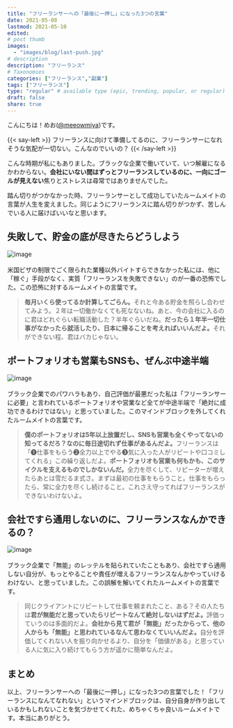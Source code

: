 ```yaml
---
title: "フリーランサーへの「最後に一押し」になった3つの言葉"
date: 2021-05-08
lastmod: 2021-05-10
edited: 
# post thumb
images:
  - "images/blog/last-push.jpg"
# description
description: "フリーランス"
# Taxonomies
categories: ["フリーランス","副業"]
tags: ["フリーランス"]
type: "regular" # available type (epic, trending, popular, or regular)
draft: false
share: true
---
```


こんにちは！めお(<u><a href="https://twitter.com/meeowmiya">@meeowmiya</a></u>)です。

{{< say-left >}}
フリーランスに向けて準備してるのに、フリーランサーになれそうな気配が一切ない。こんなのでいいの？
{{< /say-left >}}

こんな時期が私にもありました。ブラックな企業で働いていて、いつ解雇になるかわからない。<span class="keiko-red">**会社にいない間はずっとフリーランスしているのに、一向にゴールが見えない**</span>焦りとストレスは尋常ではありませんでした。

踏ん切りがつかなかった時、フリーランサーとして成功していたルームメイトの言葉が人生を変えました。同じようにフリーランスに踏ん切りがつかず、苦しんでいる人に届けばいいなと思います。

## 失敗して、貯金の底が尽きたらどうしよう
![image](../../images/undraw/undraw_savings.svg)<br><br>
米国ビザの制限でごく限られた業種以外バイトすらできなかった私には、他に「稼ぐ」手段がなく、実質「フリーランスを失敗できない」のが一番の恐怖でした。この恐怖に対するルームメイトの言葉です。

> <span class="keiko-red">**毎月いくら使ってるか計算してごらん。**</span>それと今ある貯金を照らし合わせてみよう。２年は一切働かなくても死なないね。あと、今の会社に入るのに君はどれぐらい転職活動した？半年ぐらいだね。<span class="keiko-red">**だったら１年半一切仕事がなかったら就活したり、日本に帰ることを考えればいいんだよ。**</span>それができない程、君はバカじゃない。


## ポートフォリオも営業もSNSも、ぜんぶ中途半端
![image](../../images/undraw/undraw_work_in_progress.svg)<br><br>
ブラック企業でのパワハラもあり、自己評価が最悪だった私は「フリーランサーに必要」と言われているポートフォリオや営業など全てが中途半端で「絶対に成功できるわけではない」と思っていました。このマインドブロックを外してくれたルームメイトの言葉です。

> <span class="keiko-red">**僕のポートフォリオは5年以上放置だし、SNSも営業も全くやってないの知ってるだろ？なのに毎日途切れず仕事があるんだよ。**</span>フリーランスは「❶仕事をもらう❷全力以上でやる❸気に入った人がリピートや口コミしてくれる」この繰り返しだよ。<span class="keiko-red">**ポートフォリオも営業も何もかも、このサイクルを支えるものでしかないんだ。**</span>全力を尽くして、リピーターが増えたらあとは雪だるま式さ。まずは最初の仕事をもらうこと。仕事をもらったら、常に全力を尽くし続けること。これさえ守ってればフリーランスができないわけないよ。


## 会社ですら通用しないのに、フリーランスなんかできるの？
![image](../../images/undraw/undraw_instant_support.svg)<br><br>
ブラック企業で「無能」のレッテルを貼られていたこともあり、会社ですら通用しない自分が、もっとやることや責任が増えるフリーランスなんかやっていけるわけない、と思っていました。この誤解を解いてくれたルームメイトの言葉です。

> 同じクライアントにリピートして仕事を頼まれたこと、ある？その人たちは<span class="keiko-red">**君が無能だと思っていたらリピートなんて絶対しないはずだよ。**</span>評価っていうのは多面的だよ。<span class="keiko-red">**会社から見て君が「無能」だったからって、他の人からも「無能」と思われているなんて思わなくていいんだよ。**</span>自分を評価してくれない人を振り向かせるより、自分を「価値がある」と思っている人に気に入り続けてもらう方が遥かに簡単なんだよ。

## まとめ
以上、フリーランサーへの「最後に一押し」になった3つの言葉でした！「フリーランスになんてなれない」というマインドブロックは、自分自身が作り出しているかもしれないことを気づかせてくれた、めちゃくちゃ良いルームメイトです。本当にありがとう。